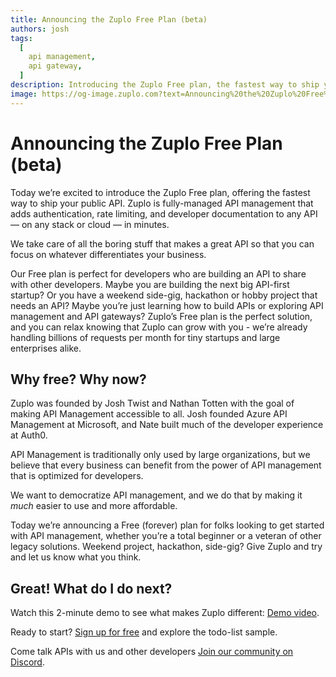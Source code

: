 ```yaml
---
title: Announcing the Zuplo Free Plan (beta)
authors: josh
tags:
  [
    api management,
    api gateway,
  ]
description: Introducing the Zuplo Free plan, the fastest way to ship your public API. Our Free plan is perfect for developers who are building an API to share with other developers.
image: https://og-image.zuplo.com?text=Announcing%20the%20Zuplo%20Free%20Plan%20beta
---
```



# Announcing the Zuplo Free Plan (beta)

Today we’re excited to introduce the Zuplo Free plan, offering the fastest way to ship your public API. Zuplo is fully-managed API management that adds authentication, rate limiting, and developer documentation to any API — on any stack or cloud — in minutes. 

We take care of all the boring stuff that makes a great API so that you can focus on whatever differentiates your business. 

Our Free plan is perfect for developers who are building an API to share with other developers.  Maybe you are building the next big API-first startup? Or you have a weekend side-gig, hackathon or hobby project that needs an API? Maybe you’re just learning how to build APIs or exploring API management and API gateways? Zuplo’s Free plan is the perfect solution, and you can relax knowing that Zuplo can grow with you - we’re already handling billions of requests per month for tiny startups and large enterprises alike.

## Why free? Why now?

Zuplo was founded by Josh Twist and Nathan Totten with the goal of making API Management accessible to all. Josh founded Azure API Management at Microsoft, and Nate built much of the developer experience at Auth0. 

API Management is traditionally only used by large organizations, but we believe that every business can benefit from the power of API management that is optimized for developers.

We want to democratize API management, and we do that by making it *much* easier to use and more affordable. 

Today we’re announcing a Free (forever) plan for folks looking to get started with API management, whether you’re a total beginner or a veteran of other legacy solutions. Weekend project, hackathon, side-gig? Give Zuplo and try and let us know what you think.

## Great! What do I do next?

Watch this 2-minute demo to see what makes Zuplo different: [Demo video](https://youtu.be/FMvGJ3dC74M). 

Ready to start? [Sign up for free](http://portal.zuplo.com/signup) and explore the todo-list sample. 

Come talk APIs with us and other developers [Join our community on Discord](https://discord.gg/8QbEjr2MgZ).
